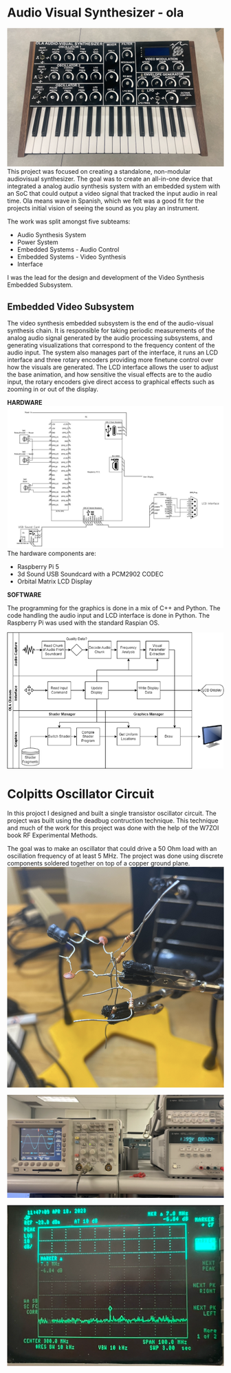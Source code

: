 # Audio Visual Synthesizer - ola
![Final Prototype](../images/ola_key2.png "Final Assembly")
This project was focused on creating a standalone, non-modular audiovisual synthesizer. The goal was to create an all-in-one device that integrated a analog audio synthesis system with an embedded system with an SoC that could output a video signal that tracked the input audio in real time. 
Ola means wave in Spanish, which we felt was a good fit for the projects initial vision of seeing the sound as you play an instrument. 

The work was split amongst five subteams: 
- Audio Synthesis System
- Power System
- Embedded Systems - Audio Control
- Embedded Systems - Video Synthesis
- Interface

I was the lead for the design and development of the Video Synthesis Embedded Subsystem.

## Embedded Video Subsystem
The video synthesis embedded subsystem is the end of the audio-visual synthesis chain.
It is responsible for taking periodic measurements of the analog audio signal generated by the
audio processing subsystems, and generating visualizations that correspond to the frequency
content of the audio input. The system also manages part of the interface, it runs an LCD
interface and three rotary encoders providing more finetune control over how the visuals are
generated. The LCD interface allows the user to adjust the base animation, and how sensitive the visual effects are to the audio input, the rotary encoders give direct access to graphical effects such as
zooming in or out of the display. 

**HARDWARE**
![Embedded Video Schematic](../images/ola_schem.jpg)
The hardware components are:
- Raspberry Pi 5
- 3d Sound USB Soundcard with a PCM2902 CODEC 
- Orbital Matrix LCD Display


**SOFTWARE**

The programming for the graphics is done in a mix of C++ and Python. The code handling the audio input and LCD interface is done in Python. The Raspberry Pi was used with the standard Raspian OS.


![Embedded Video Block Diagram](../images/ola_vid_dia.png)

# Colpitts Oscillator Circuit

In this projoct I designed and built a single transistor oscillator circuit. The project was built using the deadbug contruction technique. This technique and much of the work for this project was done with the help of the W7ZOI book RF Experimental Methods. 

The goal was to make an oscillator that could drive a 50 Ohm load with an oscillation frequency of at least 5 MHz. The project was done using discrete components soldered together on top of a copper ground plane.
![Deadbug Prototype Construction](../images/colpitts_ddbg.PNG)

![Power Draw and Oscilloscope Waveform](../images/colpitts_osc_ps.PNG)

![Spectrum Analyzer](../images/osc_output.PNG)